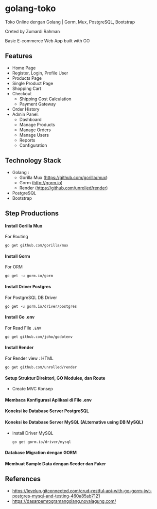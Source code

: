 # golang-toko
Toko Online dengan Golang | Gorm, Mux, PostgreSQL, Bootstrap

Creted by Zumardi Rahman

Basic E-commerce Web App built with GO
## Features
- Home Page
- Register, Login, Profile User
- Products Page
- Single Product Page
- Shopping Cart
- Checkout
  - Shipping Cost Calculation
  - Payment Gateway
- Order History
- Admin Panel:
  - Dashboard
  - Manage Products
  - Manage Orders
  - Manage Users
  - Reports
  - Configuration

## Technology Stack
- Golang :
  - Gorilla Mux (https://github.com/gorilla/mux)
  - Gorm (http://gorm.io)
  - Render (https://github.com/unrolled/render)
- PostgreSQL
- Bootstrap

## Step Productions
#### Install Gorilla Mux
For Routing

    go get github.com/gorilla/mux

#### Install Gorm
For ORM

    go get -u gorm.io/gorm

#### Install Driver Postgres
For PostgreSQL DB Driver

    go get -u gorm.io/driver/postgres


#### Install Go .env
For Read File `.ENV`

    go get github.com/joho/godotenv

#### Install Render
For Render view : HTML 

    go get github.com/unrolled/render

#### Setup Struktur Direktori, GO Modules, dan Route
- Create MVC Konsep

#### Membaca Konfigurasi Aplikasi di File .env

#### Koneksi ke Database Server PostgreSQL

#### Koneksi ke Database Server MySQL (ALternative using DB MySQL)
  - Install Driver MySQL

        go get gorm.io/driver/mysql

#### Database Migration dengan GORM

#### Membuat Sample Data dengan Seeder dan Faker





## References
- https://levelup.gitconnected.com/crud-restful-api-with-go-gorm-jwt-postgres-mysql-and-testing-460a85ab7121
- https://dasarpemrogramangolang.novalagung.com/